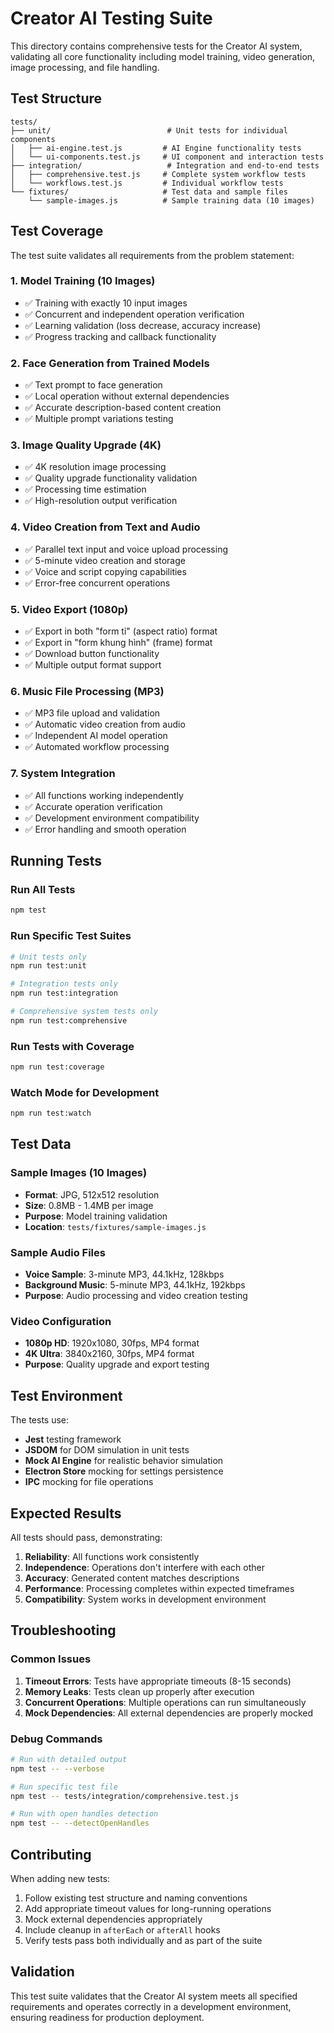 # Creator AI Testing Suite

This directory contains comprehensive tests for the Creator AI system, validating all core functionality including model training, video generation, image processing, and file handling.

## Test Structure

```
tests/
├── unit/                          # Unit tests for individual components
│   ├── ai-engine.test.js         # AI Engine functionality tests  
│   └── ui-components.test.js     # UI component and interaction tests
├── integration/                   # Integration and end-to-end tests
│   ├── comprehensive.test.js     # Complete system workflow tests
│   └── workflows.test.js         # Individual workflow tests
└── fixtures/                     # Test data and sample files
    └── sample-images.js          # Sample training data (10 images)
```

## Test Coverage

The test suite validates all requirements from the problem statement:

### 1. Model Training (10 Images)
- ✅ Training with exactly 10 input images
- ✅ Concurrent and independent operation verification
- ✅ Learning validation (loss decrease, accuracy increase)
- ✅ Progress tracking and callback functionality

### 2. Face Generation from Trained Models
- ✅ Text prompt to face generation
- ✅ Local operation without external dependencies
- ✅ Accurate description-based content creation
- ✅ Multiple prompt variations testing

### 3. Image Quality Upgrade (4K)
- ✅ 4K resolution image processing
- ✅ Quality upgrade functionality validation
- ✅ Processing time estimation
- ✅ High-resolution output verification

### 4. Video Creation from Text and Audio
- ✅ Parallel text input and voice upload processing
- ✅ 5-minute video creation and storage
- ✅ Voice and script copying capabilities
- ✅ Error-free concurrent operations

### 5. Video Export (1080p)
- ✅ Export in both "form tỉ" (aspect ratio) format
- ✅ Export in "form khung hình" (frame) format
- ✅ Download button functionality
- ✅ Multiple output format support

### 6. Music File Processing (MP3)
- ✅ MP3 file upload and validation
- ✅ Automatic video creation from audio
- ✅ Independent AI model operation
- ✅ Automated workflow processing

### 7. System Integration
- ✅ All functions working independently
- ✅ Accurate operation verification
- ✅ Development environment compatibility
- ✅ Error handling and smooth operation

## Running Tests

### Run All Tests
```bash
npm test
```

### Run Specific Test Suites
```bash
# Unit tests only
npm run test:unit

# Integration tests only
npm run test:integration

# Comprehensive system tests only
npm run test:comprehensive
```

### Run Tests with Coverage
```bash
npm run test:coverage
```

### Watch Mode for Development
```bash
npm run test:watch
```

## Test Data

### Sample Images (10 Images)
- **Format**: JPG, 512x512 resolution
- **Size**: 0.8MB - 1.4MB per image
- **Purpose**: Model training validation
- **Location**: `tests/fixtures/sample-images.js`

### Sample Audio Files
- **Voice Sample**: 3-minute MP3, 44.1kHz, 128kbps
- **Background Music**: 5-minute MP3, 44.1kHz, 192kbps
- **Purpose**: Audio processing and video creation testing

### Video Configuration
- **1080p HD**: 1920x1080, 30fps, MP4 format
- **4K Ultra**: 3840x2160, 30fps, MP4 format
- **Purpose**: Quality upgrade and export testing

## Test Environment

The tests use:
- **Jest** testing framework
- **JSDOM** for DOM simulation in unit tests
- **Mock AI Engine** for realistic behavior simulation
- **Electron Store** mocking for settings persistence
- **IPC** mocking for file operations

## Expected Results

All tests should pass, demonstrating:

1. **Reliability**: All functions work consistently
2. **Independence**: Operations don't interfere with each other
3. **Accuracy**: Generated content matches descriptions
4. **Performance**: Processing completes within expected timeframes
5. **Compatibility**: System works in development environment

## Troubleshooting

### Common Issues

1. **Timeout Errors**: Tests have appropriate timeouts (8-15 seconds)
2. **Memory Leaks**: Tests clean up properly after execution
3. **Concurrent Operations**: Multiple operations can run simultaneously
4. **Mock Dependencies**: All external dependencies are properly mocked

### Debug Commands

```bash
# Run with detailed output
npm test -- --verbose

# Run specific test file
npm test -- tests/integration/comprehensive.test.js

# Run with open handles detection
npm test -- --detectOpenHandles
```

## Contributing

When adding new tests:

1. Follow existing test structure and naming conventions
2. Add appropriate timeout values for long-running operations
3. Mock external dependencies appropriately
4. Include cleanup in `afterEach` or `afterAll` hooks
5. Verify tests pass both individually and as part of the suite

## Validation

This test suite validates that the Creator AI system meets all specified requirements and operates correctly in a development environment, ensuring readiness for production deployment.